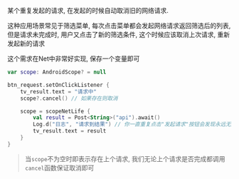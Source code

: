 某个重复发起的请求, 在发起的时候自动取消旧的网络请求. <br>

这种应用场景常见于筛选菜单, 每次点击菜单都会发起网络请求返回筛选后的列表, 但是请求未完成时, 用户又点击了新的筛选条件, 这个时候应该取消上次请求, 重新发起新的请求 <br>

这个需求在Net中非常好实现, 保存一个变量即可

```kotlin
var scope: AndroidScope? = null

btn_request.setOnClickListener {
    tv_result.text = "请求中"
    scope?.cancel() // 如果存在则取消

    scope = scopeNetLife {
        val result = Post<String>("api").await()
        Log.d("日志", "请求到结果") // 你一直重复点击"发起请求"按钮会发现永远无法拿到请求结果, 因为每次发起新的请求会取消未完成的
        tv_result.text = result
    }
}
```

> 当`scope`不为空时即表示存在上个请求, 我们无论上个请求是否完成都调用`cancel`函数保证取消即可